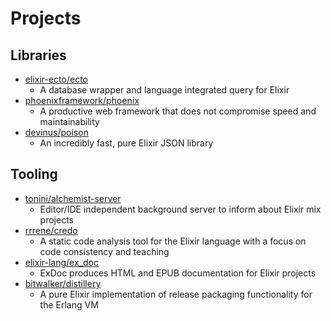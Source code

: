 # Projects


## Libraries
- [elixir-ecto/ecto](https://github.com/elixir-ecto/ecto) 
  - A database wrapper and language integrated query for Elixir
- [phoenixframework/phoenix](https://github.com/phoenixframework/phoenix) 
  - A productive web framework that does not compromise speed and maintainability
- [devinus/poison](https://github.com/devinus/poison) 
  - An incredibly fast, pure Elixir JSON library

## Tooling
- [tonini/alchemist-server](https://github.com/tonini/alchemist-server)
  - Editor/IDE independent background server to inform about Elixir mix projects
- [rrrene/credo](https://github.com/rrrene/credo) 
  - A static code analysis tool for the Elixir language with a focus on code consistency and teaching
- [elixir-lang/ex_doc](https://github.com/elixir-lang/ex_doc) 
  - ExDoc produces HTML and EPUB documentation for Elixir projects
- [bitwalker/distillery](https://github.com/bitwalker/distillery) 
  - A pure Elixir implementation of release packaging functionality for the Erlang VM

